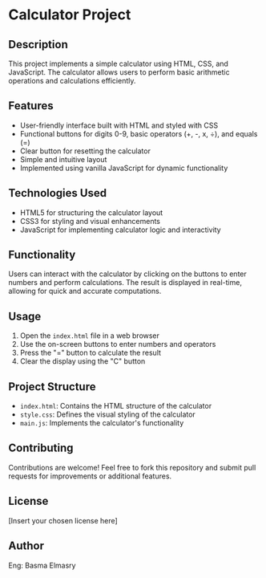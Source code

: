 # Calculator Project

## Description

This project implements a simple calculator using HTML, CSS, and JavaScript. The calculator allows users to perform basic arithmetic operations and calculations efficiently.

## Features

- User-friendly interface built with HTML and styled with CSS
- Functional buttons for digits 0-9, basic operators (+, -, x, ÷), and equals (=)
- Clear button for resetting the calculator
- Simple and intuitive layout
- Implemented using vanilla JavaScript for dynamic functionality

## Technologies Used

- HTML5 for structuring the calculator layout
- CSS3 for styling and visual enhancements
- JavaScript for implementing calculator logic and interactivity

## Functionality

Users can interact with the calculator by clicking on the buttons to enter numbers and perform calculations. The result is displayed in real-time, allowing for quick and accurate computations.

## Usage

1. Open the `index.html` file in a web browser
2. Use the on-screen buttons to enter numbers and operators
3. Press the "=" button to calculate the result
4. Clear the display using the "C" button

## Project Structure

- `index.html`: Contains the HTML structure of the calculator
- `style.css`: Defines the visual styling of the calculator
- `main.js`: Implements the calculator's functionality

## Contributing

Contributions are welcome! Feel free to fork this repository and submit pull requests for improvements or additional features.

## License

[Insert your chosen license here]

## Author

Eng: Basma Elmasry
